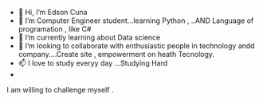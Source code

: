 - 👋 Hi, I’m Edson Cuna
- 👀 I’m Computer Engineer student...learning Python , ..AND Language of programation , like C#
- 🌱 I’m currently learning about Data science
- 💞️ I’m looking to collaborate with enthusiastic people in technology andd company....Create site , empowerment on heath Tecnology.
- 📫 I love to study everyy day ...Studying Hard
-

<!---
Edson Cuna is a ✨ special ✨ repository because its `README.md` (this file) appears on your GitHub profile.
You can click the Preview link to take a look at your changes.
--->
I am willing to challenge myself .
